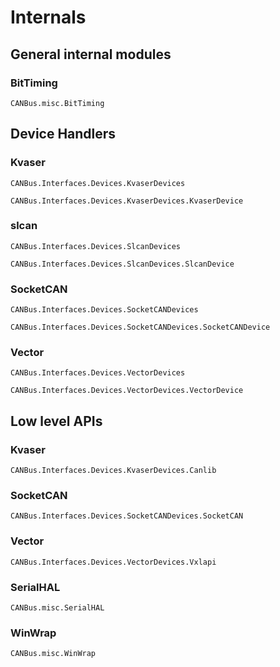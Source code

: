 # Internals

## General internal modules

### BitTiming

```@docs
CANBus.misc.BitTiming
```

## Device Handlers

### Kvaser

```@docs
CANBus.Interfaces.Devices.KvaserDevices
```

```@docs
CANBus.Interfaces.Devices.KvaserDevices.KvaserDevice
```


### slcan

```@docs
CANBus.Interfaces.Devices.SlcanDevices
```

```@docs
CANBus.Interfaces.Devices.SlcanDevices.SlcanDevice
```

### SocketCAN

```@docs
CANBus.Interfaces.Devices.SocketCANDevices
```

```@docs
CANBus.Interfaces.Devices.SocketCANDevices.SocketCANDevice
```

### Vector

```@docs
CANBus.Interfaces.Devices.VectorDevices
```

```@docs
CANBus.Interfaces.Devices.VectorDevices.VectorDevice
```

## Low level APIs

### Kvaser

```@docs
CANBus.Interfaces.Devices.KvaserDevices.Canlib
```

### SocketCAN

```@docs
CANBus.Interfaces.Devices.SocketCANDevices.SocketCAN
```

### Vector

```@docs
CANBus.Interfaces.Devices.VectorDevices.Vxlapi
```

### SerialHAL

```@docs
CANBus.misc.SerialHAL
```

### WinWrap

```@docs
CANBus.misc.WinWrap
```
